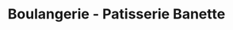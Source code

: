 ---
title: "Boulangerie - Patisserie Banette"
url: /illkirch-graffenstaden/boulangerie-patisserie-banette/
shop: boulangerie
---